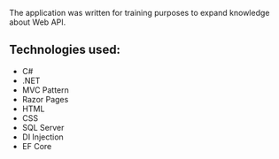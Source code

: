 The application was written for training purposes to expand knowledge about Web API.

## Technologies used:
* C#
* .NET
* MVC Pattern
* Razor Pages
* HTML
* CSS
* SQL Server
* DI Injection
* EF Core
